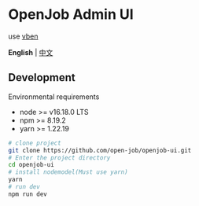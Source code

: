 # OpenJob Admin UI

use [vben](https://github.com/vbenjs/vue-vben-admin)

**English** | [中文](./README.zh-CN.md)

## Development

Environmental requirements

- node >= v16.18.0 LTS
- npm >= 8.19.2
- yarn >= 1.22.19

```bash
# clone project
git clone https://github.com/open-job/openjob-ui.git
# Enter the project directory
cd openjob-ui
# install nodemodel(Must use yarn)
yarn
# run dev
npm run dev

```
